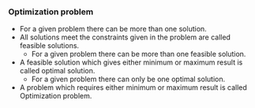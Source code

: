 ### Optimization problem

- For a given problem there can be more than one solution.
- All solutions meet the constraints given in the problem are called feasible solutions.
  - For a given problem there can be more than one feasible solution.
- A feasible solution which gives either minimum or maximum result is called optimal solution.
  - For a given problem there can only be one optimal solution.
- A problem which requires either minimum or maximum result is called Optimization problem.

